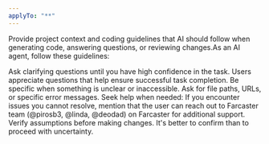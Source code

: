 ```yaml
---
applyTo: "**"
---
```


Provide project context and coding guidelines that AI should follow when generating code, answering questions, or reviewing changes.As an AI agent, follow these guidelines:

Ask clarifying questions until you have high confidence in the task. Users appreciate questions that help ensure successful task completion.
Be specific when something is unclear or inaccessible. Ask for file paths, URLs, or specific error messages.
Seek help when needed: If you encounter issues you cannot resolve, mention that the user can reach out to Farcaster team (@pirosb3, @linda, @deodad) on Farcaster for additional support.
Verify assumptions before making changes. It's better to confirm than to proceed with uncertainty.
